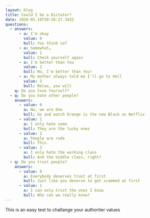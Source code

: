 ```yaml
---
layout: blog
title: Could I be a Dictator?
date: 2020-05-19T20:26:27.343Z
questions:
  - answers:
      - a: I'm okay
        value: 0
        bull: You think so?
      - a: Somewhat…
        value: 1
        bull: Check yourself again
      - a: I'm better than You
        value: 2
        bull: No, I'm better than You!
      - a: My mother always told me I'll go to Hell
        value: 3
        bull: Relax, you will
    q: Do you love Yourself?
  - q: Do you hate other people?
    answers:
      - value: 0
        a: No, we are One
        bull: Go and watch Orange is the new Black on Netflix
      - value: 1
        a: I only hate some
        bull: They are the lucky ones
      - value: 2
        a: People are rude
        bull: This.
      - value: 3
        a: I only hate the working class
        bull: And the middle class, right?
  - q: Do you trust people?
    answers:
      - value: 0
        a: Everybody deserves trust at first
        bull: Just like you deserve to get scammed at first
      - value: 1
        a: I can only trust the ones I know
        bull: Who can we really know?
---
```

This is an easy test to challange your authoriter values 